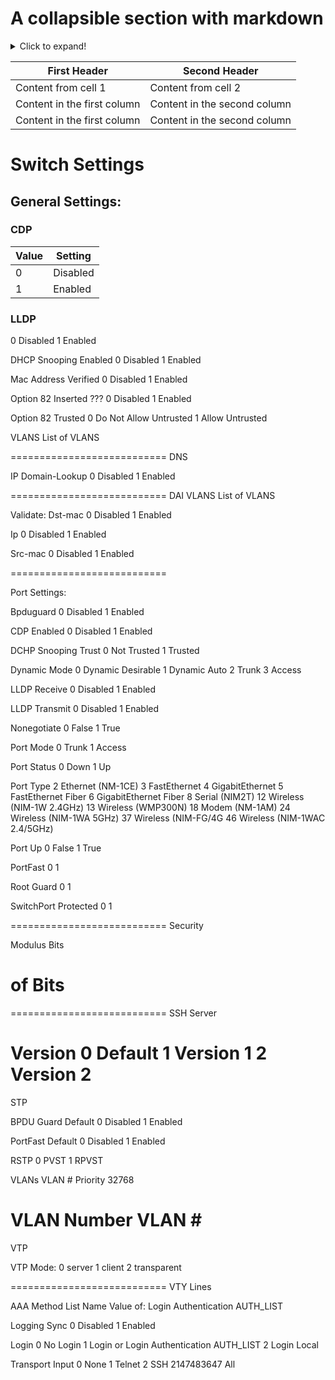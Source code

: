 # A collapsible section with markdown
<details>
  <summary>Click to expand!</summary>
  
  ## Heading
  1. A numbered
  2. list
     * With some
     * Sub bullets
</details>

First Header | Second Header
------------ | -------------
Content from cell 1 | Content from cell 2
Content in the first column | Content in the second column
Content in the first column | Content in the second column

# Switch Settings
## General Settings:
### CDP
Value | Setting
------------ | -------------
0	| Disabled
1	| Enabled

### LLDP
0	Disabled
1	Enabled

DHCP Snooping
Enabled
0	Disabled
1	Enabled

Mac Address Verified
0	Disabled
1	Enabled

Option 82 Inserted ???
0	Disabled
1	Enabled

Option 82 Trusted
0	Do Not Allow Untrusted
1	Allow Untrusted

VLANS
List of VLANS


===========================
DNS

IP Domain-Lookup
0	Disabled
1	Enabled


===========================
DAI
VLANS
List of VLANS

Validate:
Dst-mac
0	Disabled
1	Enabled

Ip
0	Disabled
1	Enabled

Src-mac
0	Disabled
1	Enabled

===========================


Port Settings:

Bpduguard
0	Disabled
1	Enabled

CDP Enabled
0	Disabled
1	Enabled

DCHP Snooping Trust
0	Not Trusted
1	Trusted

Dynamic Mode
0	Dynamic Desirable
1	Dynamic Auto
2	Trunk
3	Access

LLDP Receive
0	Disabled
1	Enabled

LLDP Transmit
0	Disabled
1	Enabled

Nonegotiate
0	False
1	True

Port Mode
0 	Trunk
1 	Access

Port Status
0	Down
1	Up

Port Type
2	Ethernet (NM-1CE)
3	FastEthernet
4	GigabitEthernet
5	FastEthernet Fiber
6	GigabitEthernet Fiber
8	Serial (NIM2T)
12	Wireless (NIM-1W 2.4GHz)
13	Wireless (WMP300N)
18	Modem (NM-1AM)
24	Wireless (NIM-1WA 5GHz)
37	Wireless (NIM-FG/4G
46	Wireless (NIM-1WAC 2.4/5GHz)


Port Up
0	False
1	True

PortFast
0
1

Root Guard
0
1

SwitchPort Protected
0
1

===========================
Security

Modulus Bits
# of Bits
===========================
SSH Server

Version
0	Default
1	Version 1
2	Version 2
===========================
STP

BPDU Guard Default
0	Disabled
1 	Enabled

PortFast Default
0	Disabled
1 	Enabled

RSTP
0	PVST
1	RPVST

VLANs
VLAN #
Priority
32768

VLAN Number
VLAN #
===========================

VTP

VTP Mode:
0	server
1	client
2	transparent

===========================
VTY Lines

AAA Method List Name
Value of: Login Authentication AUTH_LIST

Logging Sync
0	Disabled
1	Enabled

Login
0	No Login
1	Login or Login Authentication AUTH_LIST
2	Login Local

Transport Input
0	None
1	Telnet
2	SSH
2147483647	All






